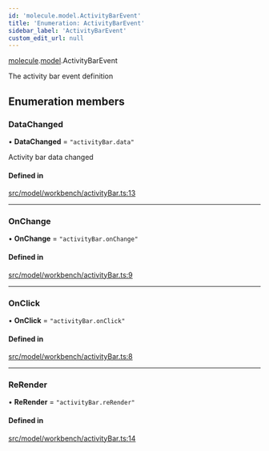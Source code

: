 ```yaml
---
id: 'molecule.model.ActivityBarEvent'
title: 'Enumeration: ActivityBarEvent'
sidebar_label: 'ActivityBarEvent'
custom_edit_url: null
---
```


[molecule](../namespaces/molecule).[model](../namespaces/molecule.model).ActivityBarEvent

The activity bar event definition

## Enumeration members

### DataChanged

• **DataChanged** = `"activityBar.data"`

Activity bar data changed

#### Defined in

[src/model/workbench/activityBar.ts:13](https://github.com/DTStack/molecule/blob/46c80551/src/model/workbench/activityBar.ts#L13)

---

### OnChange

• **OnChange** = `"activityBar.onChange"`

#### Defined in

[src/model/workbench/activityBar.ts:9](https://github.com/DTStack/molecule/blob/46c80551/src/model/workbench/activityBar.ts#L9)

---

### OnClick

• **OnClick** = `"activityBar.onClick"`

#### Defined in

[src/model/workbench/activityBar.ts:8](https://github.com/DTStack/molecule/blob/46c80551/src/model/workbench/activityBar.ts#L8)

---

### ReRender

• **ReRender** = `"activityBar.reRender"`

#### Defined in

[src/model/workbench/activityBar.ts:14](https://github.com/DTStack/molecule/blob/46c80551/src/model/workbench/activityBar.ts#L14)

